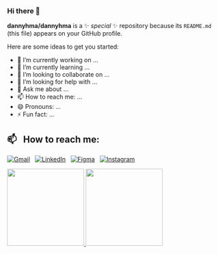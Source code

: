 ### Hi there 👋

**dannyhma/dannyhma** is a ✨ _special_ ✨ repository because its `README.md` (this file) appears on your GitHub profile.

Here are some ideas to get you started:

- 🔭 I’m currently working on ...
- 🌱 I’m currently learning ...
- 👯 I’m looking to collaborate on ...
- 🤔 I’m looking for help with ...
- 💬 Ask me about ...
- 📫 How to reach me: ...
- 😄 Pronouns: ...
- ⚡ Fun fact: ...

## 📫 &nbsp; How to reach me:

<a href="mailto:dannyhimawan089@gmail.com"><img alt="Gmail" src="https://img.shields.io/badge/Gmail-D14836?style=flat&logo=gmail&logoColor=white"/></a> &nbsp;
<a href="https://www.linkedin.com/in/danny-himawan-a9a63a211/"><img alt="LinkedIn" src="https://img.shields.io/badge/LinkedIn%20-%230077B5.svg?&style=flat&logo=linkedin&logoColor=white"/></a> &nbsp;
<a href="https://www.figma.com/@dannyhma"><img alt="Figma" src="https://img.shields.io/badge/Figma-E4405F?style=flat&logo=figma&logoColor=white"/></a> &nbsp;
<a href="https://instagram.com/dannyhimawan__"><img alt="Instagram" src="https://img.shields.io/badge/Instagram-C70039?style=flat&logo=Instagram&logoColor=white"/></a> &nbsp;

<p align="left">
  <a href="https://github.com/dannyhma">
    <img height="180em" src="https://github-readme-stats-eight-theta.vercel.app/api?username=dannyhma&show_icons=true&theme=algolia&include_all_commits=true&count_private=true"/>
    <img height="180em" src="https://github-readme-stats-eight-theta.vercel.app/api/top-langs/?username=dannyhma&layout=compact&langs_count=8&theme=algolia"/>
  </a>
</p>
